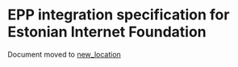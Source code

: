 # EPP integration specification for Estonian Internet Foundation

Document moved to [new_location](/doc/epp/Readme.md)
